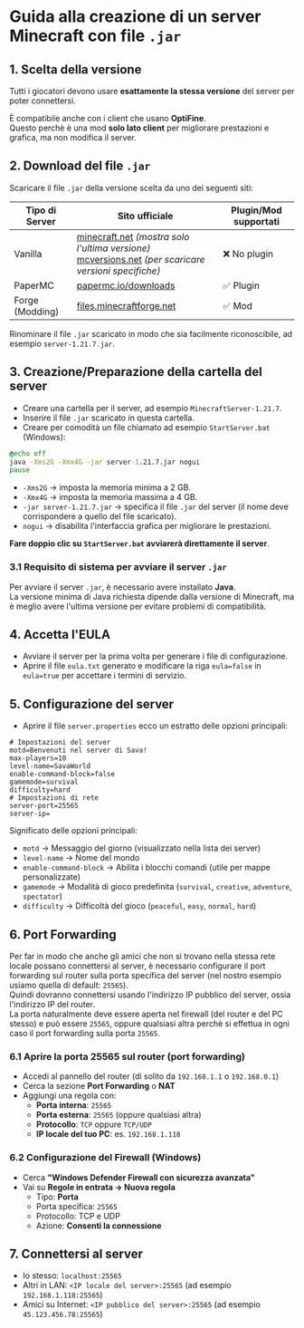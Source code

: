 # Guida alla creazione di un server Minecraft con file `.jar`

## 1. Scelta della versione

Tutti i giocatori devono usare **esattamente la stessa versione** del server per poter connettersi.

È compatibile anche con i client che usano **OptiFine**. <br>
Questo perchè è una mod **solo lato client** per migliorare prestazioni e grafica, ma non modifica il server.

## 2. Download del file `.jar`
Scaricare il file `.jar` della versione scelta da uno dei seguenti siti:

| Tipo di Server   | Sito ufficiale                                                                                  | Plugin/Mod supportati |
|------------------|------------------------------------------------------------------------------------------------|----------------------|
| Vanilla          | [minecraft.net](https://www.minecraft.net/it-it/download/server) *(mostra solo l'ultima versione)*<br>[mcversions.net](https://mcversions.net/) *(per scaricare versioni specifiche)* | ❌ No plugin         |
| PaperMC          | [papermc.io/downloads](https://papermc.io/downloads)                                          | ✅ Plugin            |
| Forge (Modding)  | [files.minecraftforge.net](https://files.minecraftforge.net)                                    | ✅ Mod               |


Rinominare il file `.jar` scaricato in modo che sia facilmente riconoscibile, ad esempio `server-1.21.7.jar`.

## 3. Creazione/Preparazione della cartella del server
- Creare una cartella per il server, ad esempio `MinecraftServer-1.21.7`.
- Inserire il file `.jar` scaricato in questa cartella.
- Creare per comodità un file chiamato ad esempio `StartServer.bat` (Windows):

```bat
@echo off
java -Xms2G -Xmx4G -jar server-1.21.7.jar nogui
pause
```
  - `-Xms2G` → imposta la memoria minima a 2 GB.
  - `-Xmx4G` → imposta la memoria massima a 4 GB.
  - `-jar server-1.21.7.jar` → specifica il file `.jar` del server (il nome deve corrispondere a quello del file scaricato).
  - `nogui` → disabilita l'interfaccia grafica per migliorare le prestazioni.

**Fare doppio clic su `StartServer.bat` avviarerà direttamente il server**.

### 3.1 Requisito di sistema per avviare il server `.jar`
Per avviare il server `.jar`, è necessario avere installato **Java**.  
La versione minima di Java richiesta dipende dalla versione di Minecraft, ma è meglio avere l'ultima versione per evitare problemi di compatibilità.

## 4. Accetta l'EULA
- Avviare il server per la prima volta per generare i file di configurazione.
- Aprire il file `eula.txt` generato e modificare la riga `eula=false` in `eula=true` per accettare i termini di servizio.

## 5. Configurazione del server
- Aprire il file `server.properties` ecco un estratto delle opzioni principali:
```properties
# Impostazioni del server
motd=Benvenuti nel server di Sava!
max-players=10
level-name=SavaWorld
enable-command-block=false
gamemode=survival
difficulty=hard
# Impostazioni di rete
server-port=25565
server-ip=
```

Significato delle opzioni principali:
- `motd` → Messaggio del giorno (visualizzato nella lista dei server)
- `level-name` → Nome del mondo
- `enable-command-block` → Abilita i blocchi comandi (utile per mappe personalizzate)
- `gamemode` → Modalità di gioco predefinita (`survival`, `creative`, `adventure`, `spectator`)
- `difficulty` → Difficoltà del gioco (`peaceful`, `easy`, `normal`, `hard`)

## 6. Port Forwarding
Per far in modo che anche gli amici che non si trovano nella stessa rete locale possano connettersi al server, è necessario configurare il port forwarding sul router sulla porta specifica del server (nel nostro esempio usiamo quella di default: `25565`). <br>
Quindi dovranno connettersi usando l'indirizzo IP pubblico del server, ossia l'indirizzo IP del router. <br> 
La porta naturalmente deve essere aperta nel firewall (del router e del PC stesso) e può essere `25565`, oppure qualsiasi altra perchè si effettua in ogni caso il port forwarding sulla porta `25565`.

### 6.1 Aprire la porta 25565 sul router (port forwarding)
- Accedi al pannello del router (di solito da `192.168.1.1` o `192.168.0.1`)
- Cerca la sezione **Port Forwarding** o **NAT**
- Aggiungi una regola con:
  - **Porta interna**: `25565`
  - **Porta esterna**: `25565` (oppure qualsiasi altra)
  - **Protocollo**: `TCP` oppure `TCP/UDP`
  - **IP locale del tuo PC**: es. `192.168.1.118`

### 6.2 Configurazione del Firewall (Windows)
- Cerca **"Windows Defender Firewall con sicurezza avanzata"**
- Vai su **Regole in entrata → Nuova regola**
  - Tipo: **Porta**
  - Porta specifica: `25565`
  - Protocollo: TCP e UDP
  - Azione: **Consenti la connessione**


## 7. Connettersi al server
- Io stesso: `localhost:25565`
- Altri in LAN: `<IP locale del server>:25565` (ad esempio `192.168.1.118:25565`)
- Amici su Internet: `<IP pubblico del server>:25565` (ad esempio `45.123.456.78:25565`)
